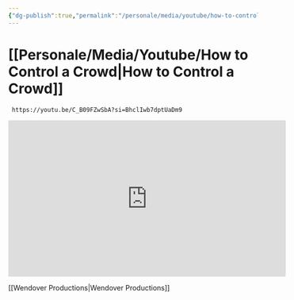 ```yaml
---
{"dg-publish":true,"permalink":"/personale/media/youtube/how-to-control-a-crowd/"}
---
```



# [[Personale/Media/Youtube/How to Control a Crowd\|How to Control a Crowd]]

```timestamp-url 
 https://youtu.be/C_B09FZwSbA?si=BhclIwb7dptUaDm9
 ```


<iframe width="560" height="315" src="https://www.youtube.com/embed/C_B09FZwSbA?si=p1qd_wSJrJwtek9V" title="YouTube video player" frameborder="0" allow="accelerometer; autoplay; clipboard-write; encrypted-media; gyroscope; picture-in-picture; web-share" allowfullscreen></iframe>

[[Wendover Productions\|Wendover Productions]]

